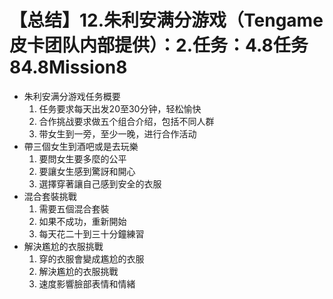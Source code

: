 # 【总结】12.朱利安满分游戏（Tengame皮卡团队内部提供）：2.任务：4.8任务84.8Mission8

-   朱利安满分游戏任务概要
    1.  任务要求每天出发20至30分钟，轻松愉快
    2.  合作挑战要求做五个组合介绍，包括不同人群
    3.  带女生到一旁，至少一晚，进行合作活动
-   帶三個女生到酒吧或是去玩樂
    1.  要問女生要多麼的公平
    2.  要讓女生感到驚訝和開心
    3.  選擇穿著讓自己感到安全的衣服
-   混合套裝挑戰
    1.  需要五個混合套裝
    2.  如果不成功，重新開始
    3.  每天花二十到三十分鐘練習
-   解決尷尬的衣服挑戰
    1.  穿的衣服會變成尷尬的衣服
    2.  解決尷尬的衣服挑戰
    3.  速度影響臉部表情和情緒